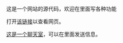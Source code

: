 这是一个网站的源代码，欢迎在里面写各种功能

打开[该链接](mikemch-bot.github.io)以查看网页。

[这是一个聊天室](mikemch-bot.github.io/chatroom)，可以在里面发送信息。
